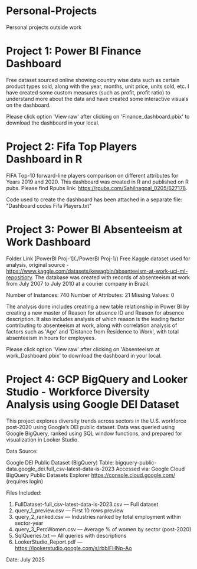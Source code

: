 # Personal-Projects
Personal projects outside work

# Project 1: Power BI Finance Dashboard
Free dataset sourced online showing country wise data such as certain product types sold, along with the year, months, unit price, units sold, etc.
I have created some custom measures (such as profit, profit ratio) to understand more about the data and have created some interactive visuals on the dashboard.

Please click option 'View raw' after clicking on 'Finance_dashboard.pbix' to download the dashboard in your local.

# Project 2: Fifa Top Players Dashboard in R
FIFA Top-10 forward-line players comparison on different attributes for Years 2019 and 2020. This dashboard was created in R and published on R pubs.
Please find Rpubs link: https://rpubs.com/Sahilnagpal_0205/627178.

Code used to create the dashboard has been attached in a separate file: "Dashboard codes Fifa Players.txt"

# Project 3: Power BI Absenteeism at Work Dashboard
Folder Link [PowerBI Proj-1](./PowerBI Proj-1/)
Free Kaggle dataset used for analysis, original source - https://www.kaggle.com/datasets/kewagbln/absenteeism-at-work-uci-ml-repositiory.
The database was created with records of absenteeism at work from July 2007 to July 2010 at a courier company in Brazil.

Number of Instances: 740
Number of Attributes: 21
Missing Values: 0

The analysis done includes creating a new table relationship in Power BI by creating a new master of Reason for absence ID and Reason for absence description. It also includes analysis of which reason is the leading factor contributing to absenteeism at work, along with correlation analysis of factors such as 'Age' and 'Distance from Residence to Work', with total absenteeism in hours for employees.

Please click option 'View raw' after clicking on 'Absenteeism at work_Dashboard.pbix' to download the dashboard in your local.

# Project 4: GCP BigQuery and Looker Studio - Workforce Diversity Analysis using Google DEI Dataset

This project explores diversity trends across sectors in the U.S. workforce post-2020 using Google’s DEI public dataset. 
Data was queried using Google BigQuery, ranked using SQL window functions, and prepared for visualization in Looker Studio.

Data Source:

Google DEI Public Dataset (BigQuery)
Table: bigquery-public-data.google_dei.full_csv-latest-data-is-2023
Accessed via: Google Cloud BigQuery Public Datasets Explorer
https://console.cloud.google.com/ (requires login)

Files Included:

1. FullDataset-full_csv-latest-data-is-2023.csv — Full dataset 
2. query_1_preview.csv — First 10 rows preview
3. query_2_ranked.csv — Industries ranked by total employment within sector-year
4. query_3_PercWomen.csv — Average % of women by sector (post-2020)
5. SqlQueries.txt — All queries with descriptions
6. LookerStudio_Report.pdf — https://lookerstudio.google.com/s/rbbIFHNp-Ao

Date: July 2025
